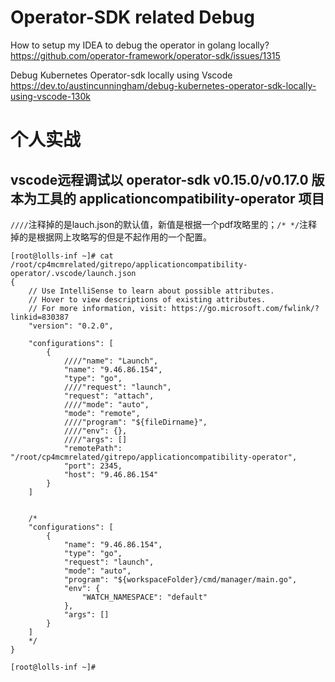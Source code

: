 
# Operator-SDK related Debug

How to setup my IDEA to debug the operator in golang locally? https://github.com/operator-framework/operator-sdk/issues/1315

Debug Kubernetes Operator-sdk locally using Vscode https://dev.to/austincunningham/debug-kubernetes-operator-sdk-locally-using-vscode-130k

# 个人实战

## vscode远程调试以 operator-sdk v0.15.0/v0.17.0 版本为工具的 applicationcompatibility-operator 项目

`////`注释掉的是lauch.json的默认值，新值是根据一个pdf攻略里的；`/* */`注释掉的是根据网上攻略写的但是不起作用的一个配置。

```
[root@lolls-inf ~]# cat /root/cp4mcmrelated/gitrepo/applicationcompatibility-operator/.vscode/launch.json
{
    // Use IntelliSense to learn about possible attributes.
    // Hover to view descriptions of existing attributes.
    // For more information, visit: https://go.microsoft.com/fwlink/?linkid=830387
    "version": "0.2.0",

    "configurations": [
        {
            ////"name": "Launch",
            "name": "9.46.86.154",
            "type": "go",
            ////"request": "launch",
            "request": "attach",
            ////"mode": "auto",
            "mode": "remote",
            ////"program": "${fileDirname}",
            ////"env": {},
            ////"args": []
            "remotePath": "/root/cp4mcmrelated/gitrepo/applicationcompatibility-operator",
            "port": 2345,
            "host": "9.46.86.154"
        }
    ]


    /*
    "configurations": [
        {
            "name": "9.46.86.154",
            "type": "go",
            "request": "launch",
            "mode": "auto",
            "program": "${workspaceFolder}/cmd/manager/main.go",
            "env": {
                "WATCH_NAMESPACE": "default"
            },
            "args": []
        }
    ]
    */
}

[root@lolls-inf ~]#
```
